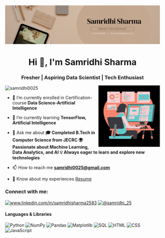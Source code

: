 ![logo](https://github.com/samridhi0025/samridhi0025/blob/main/banner.png)
<h1 align="center">Hi 👋, I'm Samridhi Sharma</h1>
<h3 align="center">Fresher | Aspiring Data Scientist | Tech Enthusiast</h3>
<img align ="right" alt ="coding" width = "200" src="https://github.com/samridhi0025/samridhi0025/blob/main/img.png">

<p align="left"> <img src="https://komarev.com/ghpvc/?username=samridhi0025&label=Profile%20views&color=0e75b6&style=flat" alt="samridhi0025" /> </p>

- 🔭 I’m currently enrolled in Certification-course **Data Science-Artificial Intelligence**

- 🌱 I’m currently learning **TensorFlow, Artificial Intelligence**

- 💬 Ask me about **🎓 Completed B.Tech in Computer Science from JECRC 🌍 Passionate about Machine Learning, Data Analytics, and AI 💡 Always eager to learn and explore new technologies**

- 📫 How to reach me **samridhi0025@gmail.com**

- 📄 Know about my experiences [Resume](https://drive.google.com/file/d/1fFRLmgY3hvuOJajO7upQ1NS1Wjryj_kq/view?usp=drive_link)

<h3 align="left">Connect with me:</h3>
<p align="left">
<a href="https://www.linkedin.com/in/samridhi2583/" target="blank"><img align="center" src="https://raw.githubusercontent.com/rahuldkjain/github-profile-readme-generator/master/src/images/icons/Social/linked-in-alt.svg" alt="www.linkedin.com/in/samridhisharma2583" height="30" width="40" /></a>
<a href="https://www.hackerrank.com/profile/Samridhi_25" target="blank"><img align="center" src="https://raw.githubusercontent.com/rahuldkjain/github-profile-readme-generator/master/src/images/icons/Social/hackerearth.svg" alt="@samridhi_25" height="30" width="40" /></a>
</p>

#### Languages & Libraries
<p align="left">
  <img src="https://img.shields.io/badge/Python-3776AB?style=for-the-badge&logo=python&logoColor=white" alt="Python" width="100" height="30"/>
    <img src="https://img.shields.io/badge/NumPy-013243?style=for-the-badge&logo=numpy&logoColor=white" alt="NumPy" width="100" height="30"/>
  <img src="https://img.shields.io/badge/Pandas-150458?style=for-the-badge&logo=pandas&logoColor=white" alt="Pandas" width="100" height="30"/>
  <img src="https://img.shields.io/badge/Matplotlib-0077B5?style=for-the-badge&logo=matplotlib&logoColor=white" alt="Matplotlib" width="100" height="30"/>
  <img src="https://img.shields.io/badge/SQL-005C84?style=for-the-badge&logo=postgresql&logoColor=white" alt="SQL" width="100" height="30"/>
  <img src="https://img.shields.io/badge/HTML-E34F26?style=for-the-badge&logo=html5&logoColor=white" alt="HTML" width="100" height="30"/>
  <img src="https://img.shields.io/badge/CSS-1572B6?style=for-the-badge&logo=css3&logoColor=white" alt="CSS" width="100" height="30"/>
  <img src="https://img.shields.io/badge/JavaScript-F7DF1E?style=for-the-badge&logo=javascript&logoColor=white" alt="JavaScript" width="100" height="30"/>
</p>



